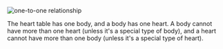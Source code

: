 ![one-to-one relationship](/imgs/one-to-one.png)

The heart table has one body, and a body has one heart. A body cannot have more 
than one heart (unless it's a special type of body), and a heart cannot have more 
than one body (unless it's a special type of heart).